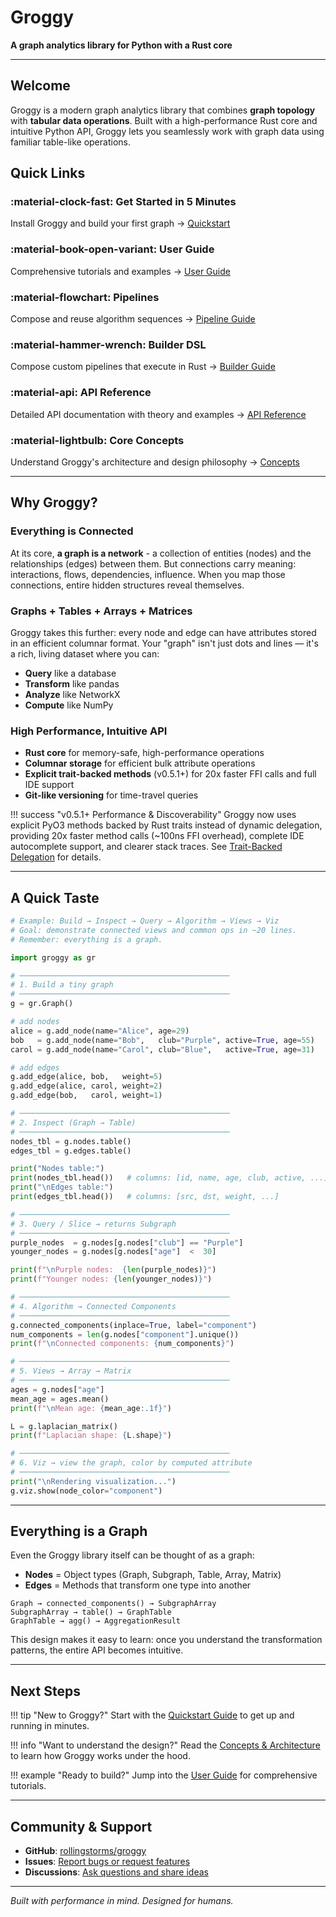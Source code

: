 # Groggy

**A graph analytics library for Python with a Rust core**

---

## Welcome

Groggy is a modern graph analytics library that combines **graph topology** with **tabular data operations**. Built with a high-performance Rust core and intuitive Python API, Groggy lets you seamlessly work with graph data using familiar table-like operations.

## Quick Links

### :material-clock-fast: Get Started in 5 Minutes
Install Groggy and build your first graph
→ [Quickstart](quickstart.md)

### :material-book-open-variant: User Guide
Comprehensive tutorials and examples
→ [User Guide](guide/graph-core.md)

### :material-flowchart: Pipelines
Compose and reuse algorithm sequences
→ [Pipeline Guide](guide/pipeline.md)

### :material-hammer-wrench: Builder DSL
Compose custom pipelines that execute in Rust
→ [Builder Guide](guide/builder.md)

### :material-api: API Reference
Detailed API documentation with theory and examples
→ [API Reference](api/graph.md)

### :material-lightbulb: Core Concepts
Understand Groggy's architecture and design philosophy
→ [Concepts](concepts/overview.md)

---

## Why Groggy?

### Everything is Connected

At its core, **a graph is a network** - a collection of entities (nodes) and the relationships (edges) between them. But connections carry meaning: interactions, flows, dependencies, influence. When you map those connections, entire hidden structures reveal themselves.

### Graphs + Tables + Arrays + Matrices

Groggy takes this further: every node and edge can have attributes stored in an efficient columnar format. Your "graph" isn't just dots and lines — it's a rich, living dataset where you can:

- **Query** like a database
- **Transform** like pandas
- **Analyze** like NetworkX
- **Compute** like NumPy

### High Performance, Intuitive API

- **Rust core** for memory-safe, high-performance operations
- **Columnar storage** for efficient bulk attribute operations
- **Explicit trait-backed methods** (v0.5.1+) for 20x faster FFI calls and full IDE support
- **Git-like versioning** for time-travel queries

!!! success "v0.5.1+ Performance & Discoverability"
    Groggy now uses explicit PyO3 methods backed by Rust traits instead of dynamic delegation, providing 20x faster method calls (~100ns FFI overhead), complete IDE autocomplete support, and clearer stack traces. See [Trait-Backed Delegation](concepts/trait-delegation.md) for details.

---

## A Quick Taste

```python
# Example: Build → Inspect → Query → Algorithm → Views → Viz
# Goal: demonstrate connected views and common ops in ~20 lines.
# Remember: everything is a graph.

import groggy as gr

# ───────────────────────────────────────────────
# 1. Build a tiny graph
# ───────────────────────────────────────────────
g = gr.Graph()

# add nodes
alice = g.add_node(name="Alice", age=29)
bob   = g.add_node(name="Bob",   club="Purple", active=True, age=55)
carol = g.add_node(name="Carol", club="Blue",   active=True, age=31)

# add edges
g.add_edge(alice, bob,   weight=5)
g.add_edge(alice, carol, weight=2)
g.add_edge(bob,   carol, weight=1)

# ───────────────────────────────────────────────
# 2. Inspect (Graph → Table)
# ───────────────────────────────────────────────
nodes_tbl = g.nodes.table()
edges_tbl = g.edges.table()

print("Nodes table:")
print(nodes_tbl.head())   # columns: [id, name, age, club, active, ...]
print("\nEdges table:")
print(edges_tbl.head())   # columns: [src, dst, weight, ...]

# ───────────────────────────────────────────────
# 3. Query / Slice → returns Subgraph
# ───────────────────────────────────────────────
purple_nodes  = g.nodes[g.nodes["club"] == "Purple"]
younger_nodes = g.nodes[g.nodes["age"]  <  30]

print(f"\nPurple nodes:  {len(purple_nodes)}")
print(f"Younger nodes: {len(younger_nodes)}")

# ───────────────────────────────────────────────
# 4. Algorithm → Connected Components
# ───────────────────────────────────────────────
g.connected_components(inplace=True, label="component")
num_components = len(g.nodes["component"].unique())
print(f"\nConnected components: {num_components}")

# ───────────────────────────────────────────────
# 5. Views → Array → Matrix
# ───────────────────────────────────────────────
ages = g.nodes["age"]
mean_age = ages.mean()
print(f"\nMean age: {mean_age:.1f}")

L = g.laplacian_matrix()
print(f"Laplacian shape: {L.shape}")

# ───────────────────────────────────────────────
# 6. Viz → view the graph, color by computed attribute
# ───────────────────────────────────────────────
print("\nRendering visualization...")
g.viz.show(node_color="component")
```

---

## Everything is a Graph

Even the Groggy library itself can be thought of as a graph:

- **Nodes** = Object types (Graph, Subgraph, Table, Array, Matrix)
- **Edges** = Methods that transform one type into another

```
Graph → connected_components() → SubgraphArray
SubgraphArray → table() → GraphTable
GraphTable → agg() → AggregationResult
```

This design makes it easy to learn: once you understand the transformation patterns, the entire API becomes intuitive.

---

## Next Steps

!!! tip "New to Groggy?"
    Start with the [Quickstart Guide](quickstart.md) to get up and running in minutes.

!!! info "Want to understand the design?"
    Read the [Concepts & Architecture](concepts/overview.md) to learn how Groggy works under the hood.

!!! example "Ready to build?"
    Jump into the [User Guide](guide/graph-core.md) for comprehensive tutorials.

---

## Community & Support

- **GitHub**: [rollingstorms/groggy](https://github.com/rollingstorms/groggy)
- **Issues**: [Report bugs or request features](https://github.com/rollingstorms/groggy/issues)
- **Discussions**: [Ask questions and share ideas](https://github.com/rollingstorms/groggy/discussions)

---

*Built with performance in mind. Designed for humans.*
